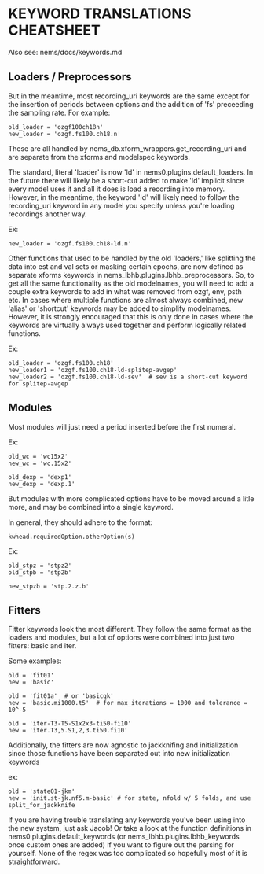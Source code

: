 # KEYWORD TRANSLATIONS CHEATSHEET
Also see: nems/docs/keywords.md

## Loaders / Preprocessors

But in the meantime, most recording_uri keywords are the same except for the insertion
of periods between options and the addition of 'fs' preceeding the sampling rate.
For example:
```
old_loader = 'ozgf100ch18n'
new_loader = 'ozgf.fs100.ch18.n'
```
These are all handled by nems_db.xform_wrappers.get_recording_uri and are separate
from the xforms and modelspec keywords.

The standard, literal 'loader' is now 'ld' in nems0.plugins.default_loaders.
In the future there will likely be a short-cut added to make 'ld' implicit since
every model uses it and all it does is load a recording into memory. However,
in the meantime, the keyword 'ld' will likely need to follow the recording_uri
keyword in any model you specify unless you're loading recordings another way.

Ex:
```
new_loader = 'ozgf.fs100.ch18-ld.n'
```

Other functions that used to be handled by the old 'loaders,' like splitting the data
into est and val sets or masking certain epochs, are now defined as separate
xforms keywords in nems_lbhb.plugins.lbhb_preprocessors. So, to get all the same functionality as the old modelnames, you will need to add a couple extra keywords to add in
what was removed from ozgf, env, psth etc. In cases where multiple functions are almost
always combined, new 'alias' or 'shortcut' keywords may be added to simplify modelnames.
However, it is strongly encouraged that this is only done in cases where the keywords
are virtually always used together and perform logically related functions.

Ex:
```
old_loader = 'ozgf.fs100.ch18'
new_loader1 = 'ozgf.fs100.ch18-ld-splitep-avgep'
new_loader2 = 'ozgf.fs100.ch18-ld-sev'  # sev is a short-cut keyword for splitep-avgep
```

## Modules

Most modules will just need a period inserted before the first numeral.

Ex:
```
old_wc = 'wc15x2'
new_wc = 'wc.15x2'

old_dexp = 'dexp1'
new_dexp = 'dexp.1'
```

But modules with more complicated options have to be moved around a litle more,
and may be combined into a single keyword.

In general, they should adhere to the format:
```
kwhead.requiredOption.otherOption(s)
```

Ex:
```
old_stpz = 'stpz2'
old_stpb = 'stp2b'

new_stpzb = 'stp.2.z.b'
```


## Fitters

Fitter keywords look the most different. They follow the same format as the loaders
and modules, but a lot of options were combined into just two fitters: basic and iter.

Some examples:
```
old = 'fit01'
new = 'basic'

old = 'fit01a'  # or 'basicqk'
new = 'basic.mi1000.t5'  # for max_iterations = 1000 and tolerance = 10^-5

old = 'iter-T3-T5-S1x2x3-ti50-fi10'
new = 'iter.T3,5.S1,2,3.ti50.fi10'
```

Additionally, the fitters are now agnostic to jackknifing and initialization since
those functions have been separated out into new initialization keywords

ex:
```
old = 'state01-jkm'
new = 'init.st-jk.nf5.m-basic' # for state, nfold w/ 5 folds, and use split_for_jackknife
```

If you are having trouble translating any keywords you've been using into the new system,
just ask Jacob! Or take a look at the function definitions in nems0.plugins.default_keywords
(or nems_lbhb.plugins.lbhb_keywords once custom ones are added) if you want to figure out
the parsing for yourself. None of the regex was too complicated so hopefully most of it
is straightforward.
